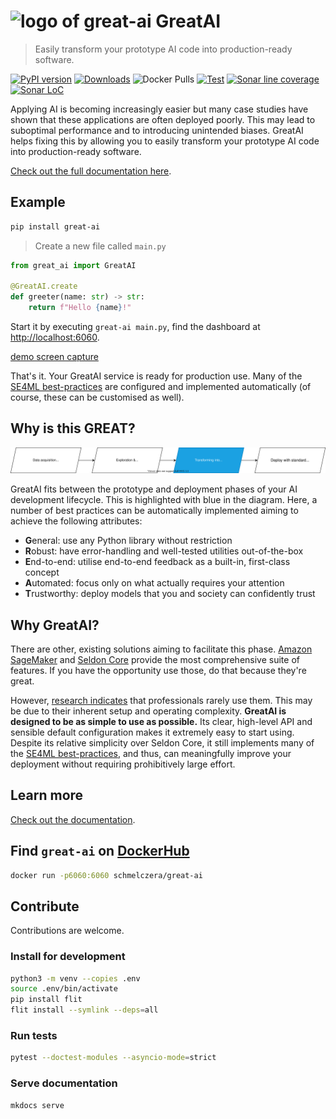 # <img src="https://github.com/schmelczer/great-ai/blob/main/docs/media/logo.png" alt="logo of great-ai" width=60 /> GreatAI
> Easily transform your prototype AI code into production-ready software.

[![PyPI version](https://badge.fury.io/py/great-ai.svg)](https://badge.fury.io/py/great-ai)
[![Downloads](https://pepy.tech/badge/great-ai/month)](https://pepy.tech/project/great-ai)
![Docker Pulls](https://img.shields.io/docker/pulls/schmelczera/great-ai)
[![Test](https://github.com/schmelczer/great-ai/actions/workflows/test.yml/badge.svg)](https://github.com/schmelczer/great-ai/actions/workflows/test.yml)
[![Sonar line coverage](https://sonar.scoutinscience.com/api/project_badges/measure?project=great-ai&metric=coverage)](https://sonar.scoutinscience.com/dashboard?id=great-ai)
[![Sonar LoC](https://sonar.scoutinscience.com/api/project_badges/measure?project=great-ai&metric=ncloc)](https://sonar.scoutinscience.com/dashboard?id=great-ai)

Applying AI is becoming increasingly easier but many case studies have shown that these applications are often deployed poorly. This may lead to suboptimal performance and to introducing unintended biases. GreatAI helps fixing this by allowing you to easily transform your prototype AI code into production-ready software.

[Check out the full documentation here](https://great-ai.scoutinscience.com).

## Example

```sh
pip install great-ai
```

> Create a new file called `main.py`

```python
from great_ai import GreatAI

@GreatAI.create
def greeter(name: str) -> str:
    return f"Hello {name}!"
```

Start it by executing `great-ai main.py`, find the dashboard at [http://localhost:6060](http://localhost:6060/dashboard).

[demo screen capture](https://user-images.githubusercontent.com/13354219/178735828-2e18fb04-429a-439e-9cbf-483dd192b0a8.mp4)

That's it. Your GreatAI service is ready for production use. Many of the [SE4ML best-practices](https://se-ml.github.io) are configured and implemented automatically (of course, these can be customised as well).

## Why is this GREAT?

![scope of GreatAI](docs/media/scope-simple.drawio.svg)

GreatAI fits between the prototype and deployment phases of your AI development lifecycle. This is highlighted with blue in the diagram. Here, a number of best practices can be automatically implemented aiming to achieve the following attributes:

- **G**eneral: use any Python library without restriction
- **R**obust: have error-handling and well-tested utilities out-of-the-box 
- **E**nd-to-end: utilise end-to-end feedback as a built-in, first-class concept
- **A**utomated: focus only on what actually requires your attention
- **T**rustworthy: deploy models that you and society can confidently trust

## Why GreatAI?

There are other, existing solutions aiming to facilitate this phase. [Amazon SageMaker](https://aws.amazon.com/sagemaker) and [Seldon Core](https://www.seldon.io/solutions/open-source-projects/core) provide the most comprehensive suite of features. If you have the opportunity use those, do that because they're great.

However, [research indicates](https://great-ai.scoutinscience.com) that professionals rarely use them. This may be due to their inherent setup and operating complexity. **GreatAI is designed to be as simple to use as possible.** Its clear, high-level API and sensible default configuration makes it extremely easy to start using. Despite its relative simplicity over Seldon Core, it still implements many of the [SE4ML best-practices](https://se-ml.github.io), and thus, can meaningfully improve your deployment without requiring prohibitively large effort.

## Learn more

[Check out the documentation](https://great-ai.scoutinscience.com).

## Find `great-ai` on [DockerHub](https://hub.docker.com/repository/docker/schmelczera/great-ai)

```sh
docker run -p6060:6060 schmelczera/great-ai
```

## Contribute

Contributions are welcome.

### Install for development

```sh
python3 -m venv --copies .env
source .env/bin/activate
pip install flit
flit install --symlink --deps=all
```

### Run tests

```sh
pytest --doctest-modules --asyncio-mode=strict
```

### Serve documentation

```sh
mkdocs serve
```
